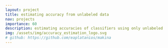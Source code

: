 ```yaml
---
layout: project
title: estimating accuracy from unlabeled data
nav: projects
importance: 60
description: estimating accuracies of classifiers using only unlabeled data
img: /assets/img/accuracy_estimation_logo.svg
# github: https://github.com/eaplatanios/makina
---
```

